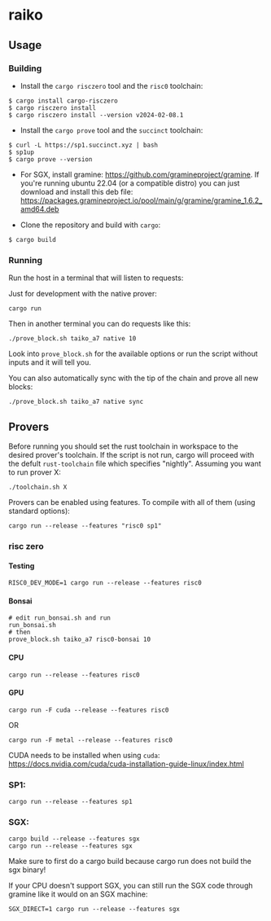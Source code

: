 # raiko

## Usage

### Building

- Install the `cargo risczero` tool and the `risc0` toolchain:

```console
$ cargo install cargo-risczero
$ cargo risczero install
$ cargo risczero install --version v2024-02-08.1
```
- Install the `cargo prove` tool and the `succinct` toolchain:

```console
$ curl -L https://sp1.succinct.xyz | bash
$ sp1up
$ cargo prove --version
```

- For SGX, install gramine: https://github.com/gramineproject/gramine. If you're running ubuntu 22.04 (or a compatible distro) you can just download and install this deb file: https://packages.gramineproject.io/pool/main/g/gramine/gramine_1.6.2_amd64.deb

- Clone the repository and build with `cargo`:

```console
$ cargo build
```

### Running

Run the host in a terminal that will listen to requests:

Just for development with the native prover:
```
cargo run
```

Then in another terminal you can do requests like this:

```
./prove_block.sh taiko_a7 native 10
```

Look into `prove_block.sh` for the available options or run the script without inputs and it will tell you.

You can also automatically sync with the tip of the chain and prove all new blocks:

```
./prove_block.sh taiko_a7 native sync
```

## Provers

Before running you should set the rust toolchain in workspace to the desired prover's toolchain. If the script is not run, cargo will proceed with the defult `rust-toolchain` file which specifies "nightly". Assuming you want to run prover X:

```
./toolchain.sh X
```

Provers can be enabled using features. To compile with all of them (using standard options):

```
cargo run --release --features "risc0 sp1"
```

### risc zero
#### Testing
```
RISC0_DEV_MODE=1 cargo run --release --features risc0
```

#### Bonsai
```
# edit run_bonsai.sh and run
run_bonsai.sh
# then
prove_block.sh taiko_a7 risc0-bonsai 10
```

#### CPU
```
cargo run --release --features risc0
```

#### GPU

```
cargo run -F cuda --release --features risc0
```
OR
```
cargo run -F metal --release --features risc0
```

CUDA needs to be installed when using `cuda`: https://docs.nvidia.com/cuda/cuda-installation-guide-linux/index.html

### SP1:
```
cargo run --release --features sp1
```

### SGX:
```
cargo build --release --features sgx
cargo run --release --features sgx
```

Make sure to first do a cargo build because cargo run does not build the sgx binary!

If your CPU doesn't support SGX, you can still run the SGX code through gramine like it would on an SGX machine:

```
SGX_DIRECT=1 cargo run --release --features sgx
```